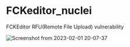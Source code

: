 # FCKeditor_nuclei
FCKEditor RFU(Remote File Upload) vulnerability

![Screenshot from 2023-02-01 20-07-37](https://user-images.githubusercontent.com/107651927/216715721-af26d133-6746-4793-ab23-b3a70b9627a5.png)

